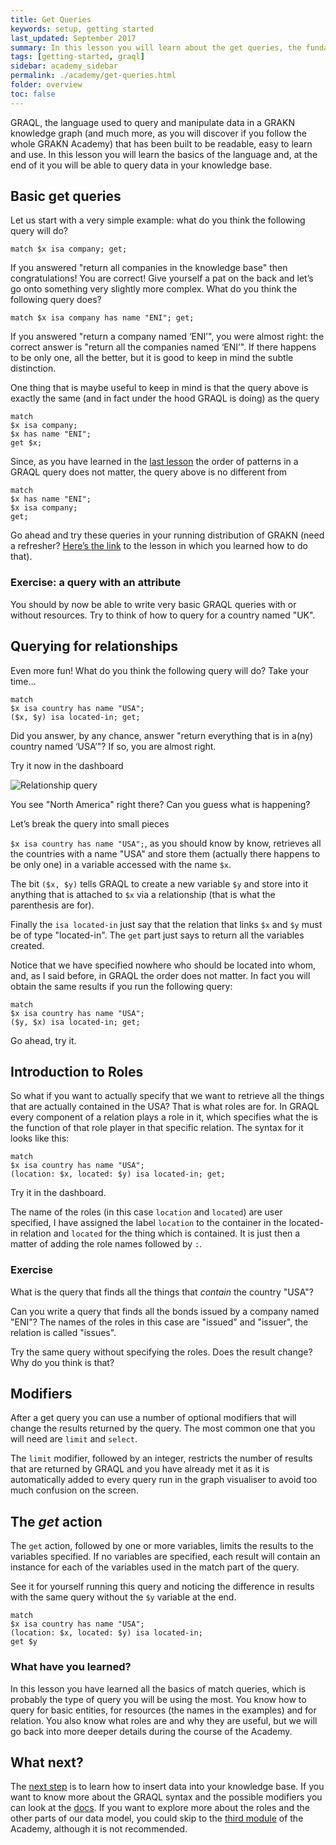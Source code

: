 ```yaml
---
title: Get Queries
keywords: setup, getting started
last_updated: September 2017
summary: In this lesson you will learn about the get queries, the fundamental queries used to explore GRAKN Knowledge bases
tags: [getting-started, graql]
sidebar: academy_sidebar
permalink: ./academy/get-queries.html
folder: overview
toc: false
---
```


GRAQL, the language used to query and manipulate data in a GRAKN knowledge graph (and much more, as you will discover if you follow the whole GRAKN Academy) that has been built to be readable, easy to learn and use. In this lesson you will learn the basics of the language and, at the end of it you will be able to query data in your knowledge base.


## Basic get queries

Let us start with a very simple example: what do you think the following query will do?

 `match $x isa company; get;`

If you answered "return all companies in the knowledge base" then congratulations! You are correct! Give yourself a pat on the back and let’s go onto something very slightly more complex. What do you think the following query does?

`match $x isa company has name "ENI"; get;`

If you answered "return a company named ‘ENI’", you were almost right: the correct answer is "return all the companies named ‘ENI’". If there happens to be only one, all the better, but it is good to keep in mind the subtle distinction.

One thing that is maybe useful to keep in mind is that the query above is exactly the same (and in fact under the hood GRAQL is doing) as the query


```graql
match
$x isa company;
$x has name "ENI";
get $x;
```

Since, as you have learned in the [last lesson](/academy/graql-intro.html) the order of patterns in a GRAQL query does not matter, the query above is no different from

```graql
match
$x has name "ENI";
$x isa company;
get;
```

Go ahead and try these queries in your running distribution of GRAKN (need a refresher? [Here’s the link](/academy/setup.html) to the lesson in which you learned how to do that).


### Exercise: a query with an attribute
You should by now be able to write very basic GRAQL queries with or without resources. Try to think of how to query for a country named "UK".


## Querying for relationships
Even more fun! What do you think the following query will do? Take your time…

```graql
match
$x isa country has name "USA";
($x, $y) isa located-in; get;
```

Did you answer, by any chance, answer "return everything that is in a(ny) country named ‘USA’"? If so, you are almost right.

Try it now in the dashboard

  ![Relationship query](/images/academy/2-graql/relationship-query.png)

You see "North America" right there? Can you guess what is happening?

Let’s break the query into small pieces

`$x isa country has name "USA";`, as you should know by know, retrieves all the countries with a name "USA" and store them (actually there happens to be only one) in a variable accessed with the name `$x`.

The bit `($x, $y)` tells GRAQL to create a new variable `$y` and store into it anything that is attached to `$x` via a relationship (that is what the parenthesis are for).

Finally the `isa located-in` just say that the relation that links `$x` and `$y` must be of type "located-in". The `get` part just says to return all the variables created.

Notice that we have specified nowhere who should be located into whom, and, as I said before, in GRAQL the order does not matter. In fact you will obtain the same results if you run the following query:

```graql
match
$x isa country has name "USA";
($y, $x) isa located-in; get;
```

Go ahead, try it.


## Introduction to Roles
So what if you want to actually specify that we want to retrieve all the things that are actually contained in the USA? That is what roles are for. In GRAQL every component of a relation plays a role in it, which specifies what the is the function of that role player in that specific relation. The syntax for it looks like this:

```graql
match
$x isa country has name "USA";
(location: $x, located: $y) isa located-in; get;
```

Try it in the dashboard.

The name of the roles (in this case `location` and `located`) are user specified, I have assigned the label `location` to the container in the located-in relation and `located` for the thing which is contained. It is just then a matter of adding the role names followed by `:`.

### Exercise
What is the query that finds all the things that _contain_ the country "USA"?

Can you write a query that finds all the bonds issued by a company named "ENI"? The names of the roles in this case are "issued" and "issuer", the relation is called "issues".

Try the same query without specifying the roles. Does the result change? Why do you think is that?


## Modifiers
After a get query you can use a number of optional modifiers that will change the results returned by the query. The most common one that you will need are `limit` and `select`.

The `limit` modifier, followed by an integer, restricts the number of results that are returned by GRAQL and you have already met it as it is automatically added to every query run in the graph visualiser to avoid too much confusion on the screen.


## The _get_ action
The `get` action, followed by one or more variables, limits the results to the variables specified. If no variables are specified, each result will contain an instance for each of the variables used in the match part of the query.

See it for yourself running this query and noticing the difference in results with the same query without the `$y` variable at the end.

```graql
match
$x isa country has name "USA";
(location: $x, located: $y) isa located-in;
get $y
```


### What have you learned?
In this lesson you have learned all the basics of match queries, which is probably the type of query you will be using the most. You know how to query for basic entities, for resources (the names in the examples) and for relation. You also know what roles are and why they are useful, but we will go back into more deeper details during the course of the Academy.


## What next?
The [next step](/academy/insert-delete-queries.html) is to learn how to insert data into your knowledge base. If you want to know more about the GRAQL syntax and the possible modifiers you can look at the [docs](/index.html). If you want to explore more about the roles and the other parts of our data model, you could skip to the [third module](/academy/schema-elements.html) of the Academy, although it is not recommended.
